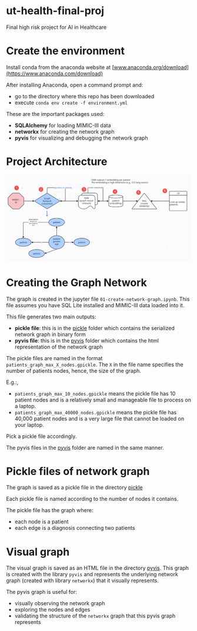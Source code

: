# ut-health-final-proj
Final high risk project for AI in Healthcare 

# Create the environment
Install conda from the anaconda website at [www.anaconda.org/download](https://www.anaconda.com/download)


After installing Anaconda, open a command prompt and:
* go to the directory where this repo has been downloaded
* execute `conda env create -f environment.yml`

These are the important packages used:

* __SQLAlchemy__ for loading MIMIC-III data
* __networkx__ for creating the network graph 
* __pyvis__ for visualizing and debugging the network graph

# Project Architecture
<img src="images/proj-architecture.jpg" alt="Architecture" width="800"/>


# Creating the Graph Network

The graph is created in the jupyter file `01-create-network-graph.ipynb`.
This file assumes you have SQL Lite installed and MIMIC-III data loaded into it.

This file generates two main outputs:
* __pickle file__: this is in the [pickle](pickle/) folder which contains the serialized network graph in binary form
* __pyvis file__: this is in the [pyvis](pyvis/) folder which contains the html representation of the network graph

The pickle files are named in the format `patients_graph_max_X_nodes.gpickle`. The `X` in the file name specifies the number of patients nodes, hence, the size of the graph.

E.g.:, 
* `patients_graph_max_10_nodes.gpickle` means the pickle file has 10 patient nodes and is a relatively small and manageable file to process on a laptop.
* `patients_graph_max_40000_nodes.gpickle` means the pickle file has 40,000 patient nodes and is a very large file that cannot be loaded on your laptop.

Pick a pickle file accordingly.

The pyvis files in the [pyvis](pyvis/) folder are named in the same manner.

# Pickle files of network graph
The graph is saved as a pickle file in the directory [pickle](pickle/)

Each pickle file is named according to the number of nodes it contains.

The pickle file has the graph where:
* each node is a patient
* each edge is a diagnosis connecting two patients

# Visual graph
The visual graph is saved as an HTML file in the directory [pyvis](pyvis/). This graph is created with the library `pyvis` and represents the underlying network graph (created with library `networkx`) that it visually represents.

The pyvis graph is useful for:
* visually observing the network graph
* exploring the nodes and edges
* validating the structure of the `networkx` graph that this pyvis graph represents


